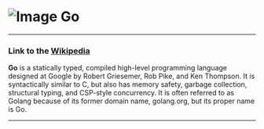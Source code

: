 # ![Image](https://www.tiobe.com/wp-content/themes/tiobe/tiobe-index/images/Go.png) Go
___
### Link to the [Wikipedia](https://en.wikipedia.org/wiki/Go_(programming_language))
**Go** is a statically typed, compiled high-level programming language designed at Google by Robert Griesemer, 
Rob Pike, and Ken Thompson. It is syntactically similar to C, but also has memory safety, garbage collection, 
structural typing, and CSP-style concurrency. It is often referred to as Golang because of its former domain name, 
golang.org, but its proper name is Go.
___